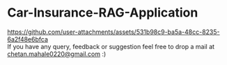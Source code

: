 # Car-Insurance-RAG-Application


https://github.com/user-attachments/assets/531b98c9-ba5a-48cc-8235-6a2f48e6bfca
<br> If you have any query, feedback or suggestion feel free to drop a mail at chetan.mahale0220@gmail.com :)
